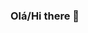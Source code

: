 ### Olá/Hi there 👋

<!--
**FelipeAlafy/FelipeAlafy** is a ✨ _special_ ✨ repository because its `README.md` (this file) appears on your GitHub profile.

Here are some ideas to get you started:

- 🔭 Eu estou trabalhando atualmente de forma não oficial na Campo Solar & Soluções.
- 🌱 Estou continuamente aprendendo sobre Kotlin, TornadoFX, Kotlin Exposed e outras coisas relacionadas com kotlin.
- 💬 Ask me about anything / Pergunte-me sobre qualquer coisa
- 📫 How to reach me: f.alafyrsilva@hotmail.com
- 😄 Pronouns: He/Him || Ele/Dele
- ⚡ Fun fact: I'm furry.
-->

